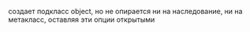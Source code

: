 создает подкласс object, но не опирается ни на наследование, ни на метакласс, оставляя эти опции открытыми